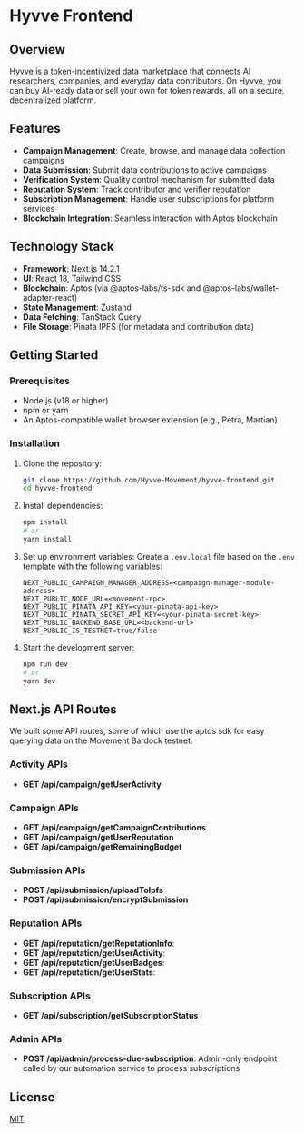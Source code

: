 # Hyvve Frontend


## Overview

Hyvve is a token-incentivized data marketplace that connects AI researchers, companies, and everyday data contributors. On Hyvve, you can buy AI-ready data or sell your own for token rewards, all on a secure, decentralized platform.

## Features

- **Campaign Management**: Create, browse, and manage data collection campaigns
- **Data Submission**: Submit data contributions to active campaigns
- **Verification System**: Quality control mechanism for submitted data
- **Reputation System**: Track contributor and verifier reputation
- **Subscription Management**: Handle user subscriptions for platform services
- **Blockchain Integration**: Seamless interaction with Aptos blockchain

## Technology Stack

- **Framework**: Next.js 14.2.1
- **UI**: React 18, Tailwind CSS
- **Blockchain**: Aptos (via @aptos-labs/ts-sdk and @aptos-labs/wallet-adapter-react)
- **State Management**: Zustand
- **Data Fetching**: TanStack Query
- **File Storage**: Pinata IPFS (for metadata and contribution data)

## Getting Started

### Prerequisites

- Node.js (v18 or higher)
- npm or yarn
- An Aptos-compatible wallet browser extension (e.g., Petra, Martian)

### Installation

1. Clone the repository:

   ```bash
   git clone https://github.com/Hyvve-Movement/hyvve-frontend.git
   cd hyvve-frontend
   ```

2. Install dependencies:

   ```bash
   npm install
   # or
   yarn install
   ```

3. Set up environment variables:
   Create a `.env.local` file based on the `.env` template with the following variables:

   ```
   NEXT_PUBLIC_CAMPAIGN_MANAGER_ADDRESS=<campaign-manager-module-address>
   NEXT_PUBLIC_NODE_URL=<movement-rpc>
   NEXT_PUBLIC_PINATA_API_KEY=<your-pinata-api-key>
   NEXT_PUBLIC_PINATA_SECRET_API_KEY=<your-pinata-secret-key>
   NEXT_PUBLIC_BACKEND_BASE_URL=<backend-url>
   NEXT_PUBLIC_IS_TESTNET=true/false
   ```

4. Start the development server:

   ```bash
   npm run dev
   # or
   yarn dev
   ```

## Next.js API Routes
We built some API routes, some of which use the aptos sdk for easy querying data on the Movement Bardock testnet:

### Activity APIs
- **GET /api/campaign/getUserActivity**

### Campaign APIs

- **GET /api/campaign/getCampaignContributions**
- **GET /api/campaign/getUserReputation**
- **GET /api/campaign/getRemainingBudget**

### Submission APIs

- **POST /api/submission/uploadToIpfs**
- **POST /api/submission/encryptSubmission**

### Reputation APIs
- **GET /api/reputation/getReputationInfo**: 
- **GET /api/reputation/getUserActivity**:
- **GET /api/reputation/getUserBadges**:
- **GET /api/reputation/getUserStats**: 

### Subscription APIs
- **GET /api/subscription/getSubscriptionStatus**

### Admin APIs

- **POST /api/admin/process-due-subscription**: Admin-only endpoint called by our automation service to process subscriptions

## License

[MIT](LICENSE)
